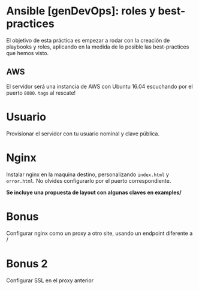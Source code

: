 # Ansible [genDevOps]: roles y best-practices

El objetivo de esta práctica es empezar a rodar con la creación de playbooks 
y roles, aplicando en la medida de lo posible las best-practices que hemos visto.

## AWS

El servidor será una instancia de AWS con Ubuntu 16.04 escuchando por el puerto `8080`. 
`tags` al rescate!

# Usuario

Provisionar el servidor con tu usuario nominal y clave pública.

# Nginx

Instalar nginx en la maquina destino, personalizando `index.html` y `error.html`. 
No olvides configurarlo por el puerto correspondiente.

**Se incluye una propuesta de layout con algunas claves en examples/**

# Bonus

Configurar nginx como un proxy a otro site, usando un endpoint diferente a /

# Bonus 2

Configurar SSL en el proxy anterior
